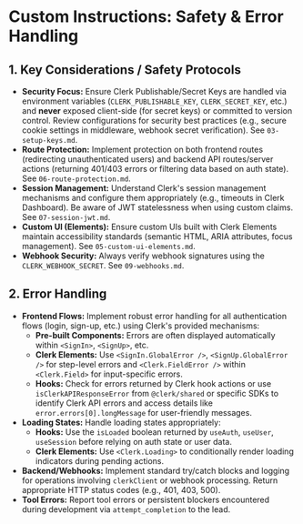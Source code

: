 # Custom Instructions: Safety & Error Handling

## 1. Key Considerations / Safety Protocols

*   **Security Focus:** Ensure Clerk Publishable/Secret Keys are handled via environment variables (`CLERK_PUBLISHABLE_KEY`, `CLERK_SECRET_KEY`, etc.) and **never** exposed client-side (for secret keys) or committed to version control. Review configurations for security best practices (e.g., secure cookie settings in middleware, webhook secret verification). See `03-setup-keys.md`.
*   **Route Protection:** Implement protection on both frontend routes (redirecting unauthenticated users) and backend API routes/server actions (returning 401/403 errors or filtering data based on auth state). See `06-route-protection.md`.
*   **Session Management:** Understand Clerk's session management mechanisms and configure them appropriately (e.g., timeouts in Clerk Dashboard). Be aware of JWT statelessness when using custom claims. See `07-session-jwt.md`.
*   **Custom UI (Elements):** Ensure custom UIs built with Clerk Elements maintain accessibility standards (semantic HTML, ARIA attributes, focus management). See `05-custom-ui-elements.md`.
*   **Webhook Security:** Always verify webhook signatures using the `CLERK_WEBHOOK_SECRET`. See `09-webhooks.md`.

## 2. Error Handling

*   **Frontend Flows:** Implement robust error handling for all authentication flows (login, sign-up, etc.) using Clerk's provided mechanisms:
    *   **Pre-built Components:** Errors are often displayed automatically within `<SignIn>`, `<SignUp>`, etc.
    *   **Clerk Elements:** Use `<SignIn.GlobalError />`, `<SignUp.GlobalError />` for step-level errors and `<Clerk.FieldError />` within `<Clerk.Field>` for input-specific errors.
    *   **Hooks:** Check for errors returned by Clerk hook actions or use `isClerkAPIResponseError` from `@clerk/shared` or specific SDKs to identify Clerk API errors and access details like `error.errors[0].longMessage` for user-friendly messages.
*   **Loading States:** Handle loading states appropriately:
    *   **Hooks:** Use the `isLoaded` boolean returned by `useAuth`, `useUser`, `useSession` before relying on auth state or user data.
    *   **Clerk Elements:** Use `<Clerk.Loading>` to conditionally render loading indicators during pending actions.
*   **Backend/Webhooks:** Implement standard try/catch blocks and logging for operations involving `clerkClient` or webhook processing. Return appropriate HTTP status codes (e.g., 401, 403, 500).
*   **Tool Errors:** Report tool errors or persistent blockers encountered during development via `attempt_completion` to the lead.
